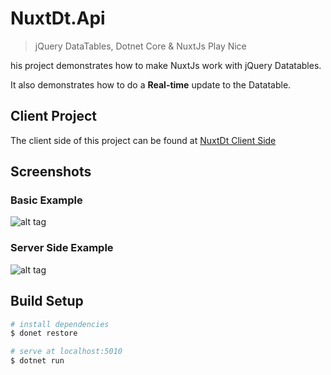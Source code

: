 # NuxtDt.Api

> jQuery DataTables, Dotnet Core & NuxtJs Play Nice

his project demonstrates how to make NuxtJs work with jQuery Datatables.

It also demonstrates how to do a **Real-time** update to the Datatable.

## Client Project

The client side of this project can be found at [NuxtDt Client Side](https://www.github.com/NimzyMaina/nuxtdt)

## Screenshots
### Basic Example

![alt tag](https://raw.github.com/NimzyMaina/nuxtDt/master/media/nuxtDt.png)

### Server Side Example

![alt tag](https://raw.github.com/NimzyMaina/nuxtDt/master/media/nuxtDt-server.png)

## Build Setup

```bash
# install dependencies
$ donet restore

# serve at localhost:5010
$ dotnet run
```